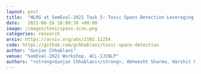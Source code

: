 ```yaml
---
layout: post
title:  "NLRG at SemEval-2021 Task 5: Toxic Spans Detection Leveraging BERT-based Token Classification and Span Prediction Techniques"
date:   2021-06-26 18:08:39 +00:00
image: /images/toxicspans-icon.png
categories: research
arxiv: https://arxiv.org/abs/2102.12254
code: https://github.com/gchhablani/toxic-spans-detection
author: "Gunjan Chhablani"
venue: "SemEval-2021 Workshop, ACL-IJCNLP"
authors: "<strong>Gunjan Chhablani</strong>, Abheesht Sharma, Harshit Pandey, Yash Bhartia, Shan Suthaharan"
---
```

